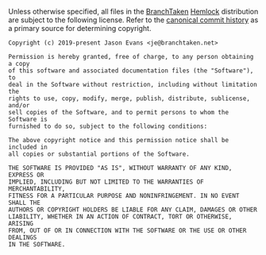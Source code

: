 Unless otherwise specified, all files in the
[BranchTaken](http://branchtaken.net/)
[Hemlock](https://github.com/BranchTaken/Hemlock) distribution are subject to
the following license. Refer to the [canonical commit
history](https://github.com/BranchTaken/Hemlock.git) as a primary source for
determining copyright.

    Copyright (c) 2019-present Jason Evans <je@branchtaken.net>

    Permission is hereby granted, free of charge, to any person obtaining a copy
    of this software and associated documentation files (the "Software"), to
    deal in the Software without restriction, including without limitation the
    rights to use, copy, modify, merge, publish, distribute, sublicense, and/or
    sell copies of the Software, and to permit persons to whom the Software is
    furnished to do so, subject to the following conditions:

    The above copyright notice and this permission notice shall be included in
    all copies or substantial portions of the Software.

    THE SOFTWARE IS PROVIDED "AS IS", WITHOUT WARRANTY OF ANY KIND, EXPRESS OR
    IMPLIED, INCLUDING BUT NOT LIMITED TO THE WARRANTIES OF MERCHANTABILITY,
    FITNESS FOR A PARTICULAR PURPOSE AND NONINFRINGEMENT. IN NO EVENT SHALL THE
    AUTHORS OR COPYRIGHT HOLDERS BE LIABLE FOR ANY CLAIM, DAMAGES OR OTHER
    LIABILITY, WHETHER IN AN ACTION OF CONTRACT, TORT OR OTHERWISE, ARISING
    FROM, OUT OF OR IN CONNECTION WITH THE SOFTWARE OR THE USE OR OTHER DEALINGS
    IN THE SOFTWARE.
